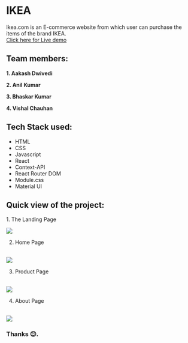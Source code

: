 # IKEA
Ikea.com is an E-commerce website from which user can purchase the items of the brand IKEA.<br/>
<a href="" target="_blank">Click here for Live demo</a>

## Team members:
<p><b>1. Aakash Dwivedi</b></p>
<p><b>2. Anil Kumar</b></p>
<p><b>3. Bhaskar Kumar</b></p>
<p><b>4. Vishal Chauhan</b></p>

## Tech Stack used:
<ul>
  <li>HTML</li>
  <li>CSS</li>
  <li>Javascript</li>
  <li>React</li>
  <li>Context-API</li>
  <li>React Router DOM</li>
  <li>Module.css</li>
  <li>Material UI</li>
</ul>

<h2>Quick view of the project:</h2>
1. The Landing Page
<p></p>
<img src="https://drive.google.com/file/d/1EBju3udHWD2IHJokurf1Y3vQE6fx1_Iv/view?usp=sharing" />


2. Home Page
<br>
<img src="https://ibb.co/dtGWg3Z" />

3. Product Page
<br>
<img src="https://ibb.co/gmNMmZd" />

4. About Page
<br>
<img src="https://ibb.co/mJ83cdc" />

### Thanks 😊.
